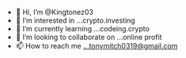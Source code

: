 - 👋 Hi, I’m @Kingtonez03
- 👀 I’m interested in ...crypto.investing
- 🌱 I’m currently learning ...codeing.crypto
- 💞️ I’m looking to collaborate on ...online profit
- 📫 How to reach me ...tonymitch0319@gmail.com

<!---
Kingtonez03/Kingtonez03 is a ✨ special ✨ repository because its `README.md` (this file) appears on your GitHub profile.
You can click the Preview link to take a look at your changes.
--->
